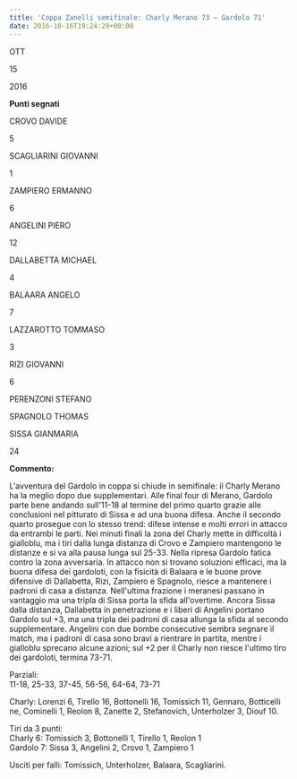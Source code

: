 ```yaml
---
title: 'Coppa Zanelli semifinale: Charly Merano 73 – Gardolo 71'
date: 2016-10-16T19:24:29+00:00
---
```

OTT

15

2016

**Punti segnati**

CROVO DAVIDE

5

SCAGLIARINI GIOVANNI

1

ZAMPIERO ERMANNO

6

ANGELINI PIERO

12

DALLABETTA MICHAEL

4

BALAARA ANGELO

7

LAZZAROTTO TOMMASO

3

RIZI GIOVANNI

6

PERENZONI STEFANO

SPAGNOLO THOMAS

SISSA GIANMARIA

24

**Commento:**

L'avventura del Gardolo in coppa si chiude in semifinale: il Charly Merano ha la meglio dopo due supplementari. Alle final four di Merano, Gardolo parte bene andando sull'11-18 al termine del primo quarto grazie alle conclusioni nel pitturato di Sissa e ad una buona difesa. Anche il secondo quarto prosegue con lo stesso trend: difese intense e molti errori in attacco da entrambi le parti. Nei minuti finali la zona del Charly mette in difficoltà i gialloblu, ma i tiri dalla lunga distanza di Crovo e Zampiero mantengono le distanze e si va alla pausa lunga sul 25-33. Nella ripresa Gardolo fatica contro la zona avversaria. In attacco non si trovano soluzioni efficaci, ma la buona difesa dei gardoloti, con la fisicità di Balaara e le buone prove difensive di Dallabetta, Rizi, Zampiero e Spagnolo, riesce a mantenere i padroni di casa a distanza. Nell'ultima frazione i meranesi passano in vantaggio ma una tripla di Sissa porta la sfida all'overtime. Ancora Sissa dalla distanza, Dallabetta in penetrazione e i liberi di Angelini portano Gardolo sul +3, ma una tripla dei padroni di casa allunga la sfida al secondo supplementare. Angelini con due bombe consecutive sembra segnare il match, ma i padroni di casa sono bravi a rientrare in partita, mentre i gialloblu sprecano alcune azioni; sul +2 per il Charly non riesce l'ultimo tiro dei gardoloti, termina 73-71.

Parziali:  
11-18, 25-33, 37-45, 56-56, 64-64, 73-71

Charly: Lorenzi 6, Tirello 16, Bottonelli 16, Tomissich 11, Gennaro, Botticelli ne, Cominelli 1, Reolon 8, Zanette 2, Stefanovich, Unterholzer 3, Diouf 10.

Tiri da 3 punti:  
Charly 6: Tomissich 3, Bottonelli 1, Tirello 1, Reolon 1  
Gardolo 7: Sissa 3, Angelini 2, Crovo 1, Zampiero 1

Usciti per falli: Tomissich, Unterholzer, Balaara, Scagliarini.